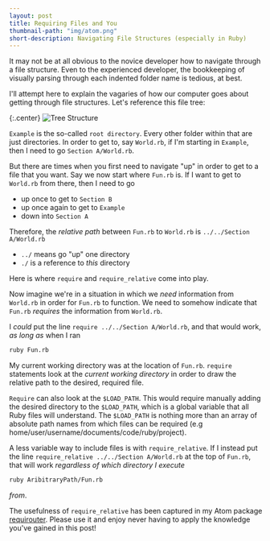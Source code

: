 ```yaml
---
layout: post
title: Requiring Files and You
thumbnail-path: "img/atom.png"
short-description: Navigating File Structures (especially in Ruby)
---
```


It may not be at all obvious to the novice developer how to navigate through a file structure. Even to the experienced developer, the bookkeeping of visually parsing through each indented folder name is tedious, at best.

I'll attempt here to explain the vagaries of how our computer goes about getting through file structures. Let's reference this file tree:

{:.center}
![Tree Structure](http://i.imgur.com/FJwvkdx.png)

`Example` is the so-called `root directory`. Every other folder within that are just directories. In order to get to, say `World.rb`, if I'm starting in `Example`, then I need to go `Section A/World.rb`. 

But there are times when you first need to navigate "up" in order to get to a file that you want. Say we now start where `Fun.rb` is. If I want to get to `World.rb` from there, then I need to go

- up once to get to `Section B`
- up once again to get to `Example`
- down into `Section A`

Therefore, the _relative path_ between `Fun.rb` to `World.rb` is `../../Section A/World.rb`

- `../` means go "up" one directory
- `./` is a reference to _this_ directory

Here is where `require` and `require_relative` come into play.

Now imagine we're in a situation in which we _need_ information from `World.rb` in order for `Fun.rb` to function. We need to somehow indicate that `Fun.rb` _requires_ the information from `World.rb`.

I _could_ put the line `require ../../Section A/World.rb`, and that would work, _as long as_ when I ran

```bash
ruby Fun.rb
```

My current working directory was at the location of `Fun.rb`. `require` statements look at the _current working directory_ in order to draw the relative path to the desired, required file.

`Require` can also look at the `$LOAD_PATH`. This would require manually adding the desired directory to the `$LOAD_PATH`, which is a global variable that all Ruby files will understand. The `$LOAD_PATH` is nothing more than an array of absolute path names from which files can be required (e.g home/user/username/documents/code/ruby/project).

A less variable way to include files is with `require_relative`. If I instead put the line
`require_relative ../../Section A/World.rb` at the top of `Fun.rb`, that will work _regardless of which directory I execute_

```bash
ruby AribitraryPath/Fun.rb
```
_from_.

The usefulness of `require_relative` has been captured in my Atom package [requirouter](https://github.com/andrewmbyrd/requirouter). Please use it and enjoy never having to apply the knowledge you've gained in this post!